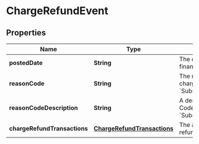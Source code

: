 
# ChargeRefundEvent

## Properties
Name | Type | Description | Notes
------------ | ------------- | ------------- | -------------
**postedDate** | **String** | The date and time when the financial event was posted. |  [optional]
**reasonCode** | **String** | The reason given for a charge refund.  Example: &#x60;SubscriptionFeeCorrection&#x60; |  [optional]
**reasonCodeDescription** | **String** | A description of the Reason Code.   Example: &#x60;SubscriptionFeeCorrection&#x60; |  [optional]
**chargeRefundTransactions** | [**ChargeRefundTransactions**](ChargeRefundTransactions.md) | The amount of the charge refund credit. |  [optional]



